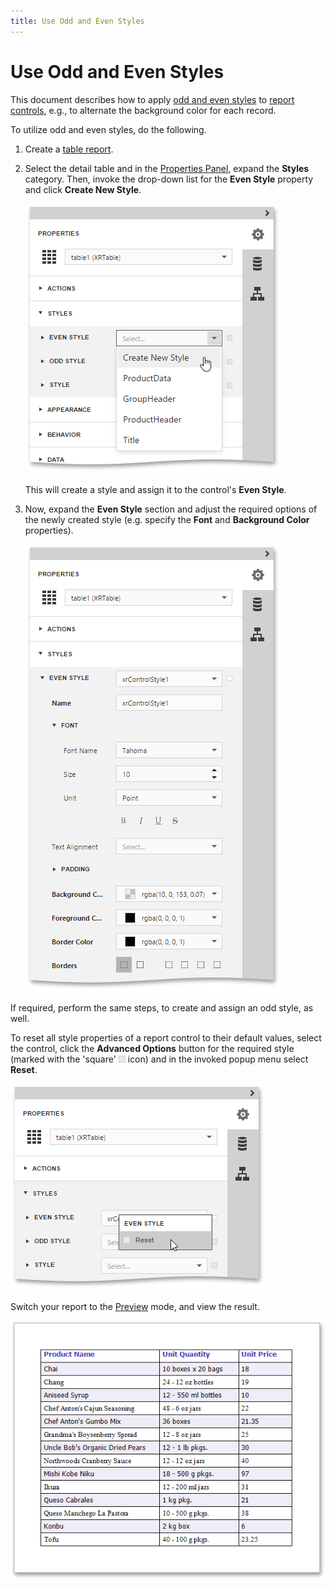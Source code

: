```yaml
---
title: Use Odd and Even Styles
---
```

# Use Odd and Even Styles
This document describes how to apply [odd and even styles](../../../../../interface-elements-for-web/articles/report-designer/creating-reports/appearance-customization/understanding-style-concepts.md) to [report controls](../../../../../interface-elements-for-web/articles/report-designer/report-elements/report-controls.md), e.g., to alternate the background color for each record.

To utilize odd and even styles, do the following.
1. Create a [table report](../../../../../interface-elements-for-web/articles/report-designer/report-types/table-report.md).
2. Select the detail table and in the [Properties Panel](../../../../../interface-elements-for-web/articles/report-designer/interface-elements/properties-panel.md), expand the **Styles** category. Then, invoke the drop-down list for the **Even Style** property and click **Create New Style**.
	
	![eud-odd-even-styles-0](../../../../images/Img119810.png)
	
	This will create a style and assign it to the control's **Even Style**.
3. Now, expand the **Even Style** section and adjust the required options of the newly created style (e.g. specify the **Font** and **Background Color** properties).
	
	![eud-odd-even-styles-1](../../../../images/Img119811.png)

If required, perform the same steps, to create and assign an odd style, as well.

To reset all style properties of a report control to their default values, select the control, click the **Advanced Options** button for the required style (marked with the 'square' ![web-report-designer-advanced-options-button](../../../../images/Img24731.png) icon) and in the invoked popup menu select **Reset**.

![eud-odd-even-styles-2](../../../../images/Img119812.png)

Switch your report to the [Preview](../../../../../interface-elements-for-web/articles/report-designer/document-preview.md) mode, and view the result.

![eud-odd-even-styles-3](../../../../images/Img119813.png)